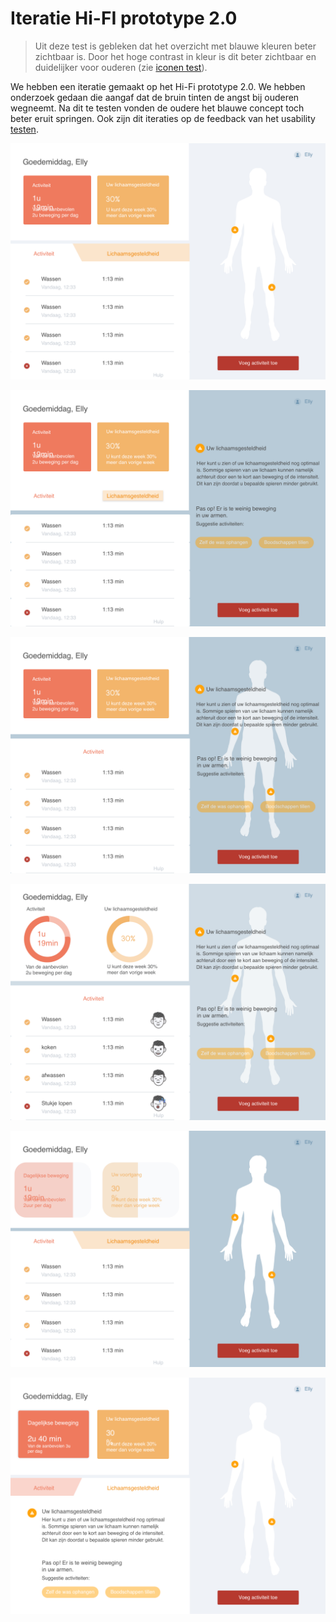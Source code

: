 # Iteratie Hi-FI prototype 2.0

> Uit deze test is gebleken dat het overzicht met blauwe kleuren beter zichtbaar is. Door het hoge contrast in kleur is dit beter zichtbaar en duidelijker voor ouderen \(zie [iconen test](../../4.-ontwerp/style-test.md)\).

We hebben een iteratie gemaakt op het Hi-Fi prototype 2.0. We hebben onderzoek gedaan die aangaf dat de bruin tinten de angst bij ouderen wegneemt. Na dit te testen vonden de oudere het blauwe concept toch beter eruit springen. Ook zijn dit iteraties op de feedback van het usability [testen](testplan.md).

![](../../.gitbook/assets/1.0-activity.png)

![](../../.gitbook/assets/1.0-activity-copy-5.png)

![](../../.gitbook/assets/1.0-activity-copy-7.png)

![](../../.gitbook/assets/1.0-activity-copy-8.png)

![](../../.gitbook/assets/1.0-activity-copy.png)

![](../../.gitbook/assets/2.0-gevaren-zones.png)

